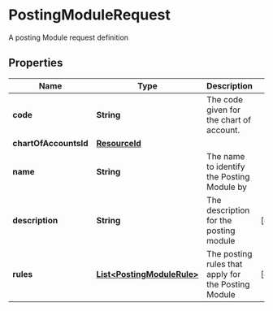 

# PostingModuleRequest

A posting Module request definition

## Properties

Name | Type | Description | Notes
------------ | ------------- | ------------- | -------------
**code** | **String** | The code given for the chart of account. | 
**chartOfAccountsId** | [**ResourceId**](ResourceId.md) |  | 
**name** | **String** | The name to identify the Posting Module by | 
**description** | **String** | The description for the posting module |  [optional]
**rules** | [**List&lt;PostingModuleRule&gt;**](PostingModuleRule.md) | The posting rules that apply for the Posting Module |  [optional]



